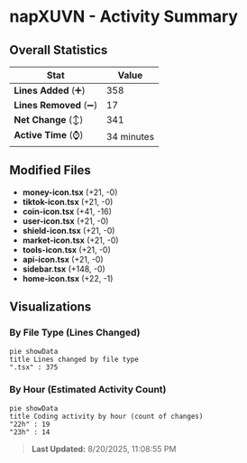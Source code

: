 # napXUVN - Activity Summary 

## Overall Statistics

| Stat                   | Value                                                             |
| ---------------------- | ----------------------------------------------------------------- |
| **Lines Added** (➕)   | 358                                          |
| **Lines Removed** (➖) | 17                                        |
| **Net Change** (↕)    | 341                |
| **Active Time** (⌚)   | 34 minutes |


## Modified Files
- **money-icon.tsx** (+21, -0)
- **tiktok-icon.tsx** (+21, -0)
- **coin-icon.tsx** (+41, -16)
- **user-icon.tsx** (+21, -0)
- **shield-icon.tsx** (+21, -0)
- **market-icon.tsx** (+21, -0)
- **tools-icon.tsx** (+21, -0)
- **api-icon.tsx** (+21, -0)
- **sidebar.tsx** (+148, -0)
- **home-icon.tsx** (+22, -1)

## Visualizations

### By File Type (Lines Changed)

```mermaid
pie showData
title Lines changed by file type
".tsx" : 375
```

### By Hour (Estimated Activity Count)

```mermaid
pie showData
title Coding activity by hour (count of changes)
"22h" : 19
"23h" : 14
```


> **Last Updated:** 8/20/2025, 11:08:55 PM